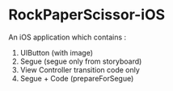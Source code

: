 # RockPaperScissor-iOS

An iOS application which contains :
1. UIButton (with image)
2. Segue (segue only from storyboard)
3. View Controller transition code only
4. Segue + Code (prepareForSegue)
